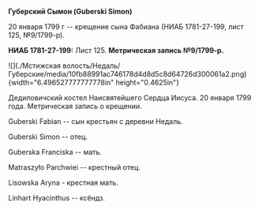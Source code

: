 **Губерский Сымон (Guberski Simon)**

20 января 1799 г -- крещение сына Фабиана (НИАБ 1781-27-199, лист 125,
№9/1799-р).

**НИАБ 1781-27-199:** Лист 125. **Метрическая запись №9/1799-р.**

![](./Мстижская волость/Недаль/Губерские/media/10fb88991ac746178d4d8d5c8d64726d300061a2.png){width="6.496527777777778in"
height="0.4625in"}

Дедиловичский костел Наисвятейшего Сердца Иисуса. 20 января 1799 года.
Метрическая запись о крещении.

Guberski Fabian -- сын крестьян с деревни Недаль.

Guberski Simon -- отец.

Guberska Franciska -- мать.

Matraszyło Parchwiei -- крестный отец.

Lisowska Aryna - крестная мать.

Linhart Hyacinthus -- ксёндз.
